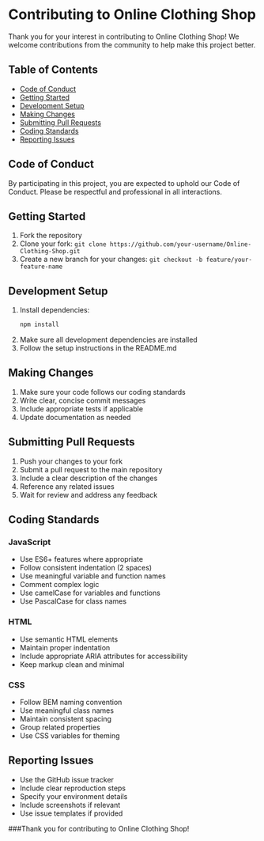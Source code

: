 
# Contributing to Online Clothing Shop

Thank you for your interest in contributing to Online Clothing Shop! We welcome contributions from the community to help make this project better.

## Table of Contents
- [Code of Conduct](#code-of-conduct)
- [Getting Started](#getting-started)
- [Development Setup](#development-setup)
- [Making Changes](#making-changes)
- [Submitting Pull Requests](#submitting-pull-requests)
- [Coding Standards](#coding-standards)
- [Reporting Issues](#reporting-issues)

## Code of Conduct

By participating in this project, you are expected to uphold our Code of Conduct. Please be respectful and professional in all interactions.

## Getting Started

1. Fork the repository
2. Clone your fork: `git clone https://github.com/your-username/Online-Clothing-Shop.git`
3. Create a new branch for your changes: `git checkout -b feature/your-feature-name`

## Development Setup

1. Install dependencies:
   ```bash
   npm install
   ```
2. Make sure all development dependencies are installed
3. Follow the setup instructions in the README.md

## Making Changes

1. Make sure your code follows our coding standards
2. Write clear, concise commit messages
3. Include appropriate tests if applicable
4. Update documentation as needed

## Submitting Pull Requests

1. Push your changes to your fork
2. Submit a pull request to the main repository
3. Include a clear description of the changes
4. Reference any related issues
5. Wait for review and address any feedback

## Coding Standards

### JavaScript
- Use ES6+ features where appropriate
- Follow consistent indentation (2 spaces)
- Use meaningful variable and function names
- Comment complex logic
- Use camelCase for variables and functions
- Use PascalCase for class names

### HTML
- Use semantic HTML elements
- Maintain proper indentation
- Include appropriate ARIA attributes for accessibility
- Keep markup clean and minimal

### CSS
- Follow BEM naming convention
- Use meaningful class names
- Maintain consistent spacing
- Group related properties
- Use CSS variables for theming

## Reporting Issues

- Use the GitHub issue tracker
- Include clear reproduction steps
- Specify your environment details
- Include screenshots if relevant
- Use issue templates if provided

###Thank you for contributing to Online Clothing Shop!
